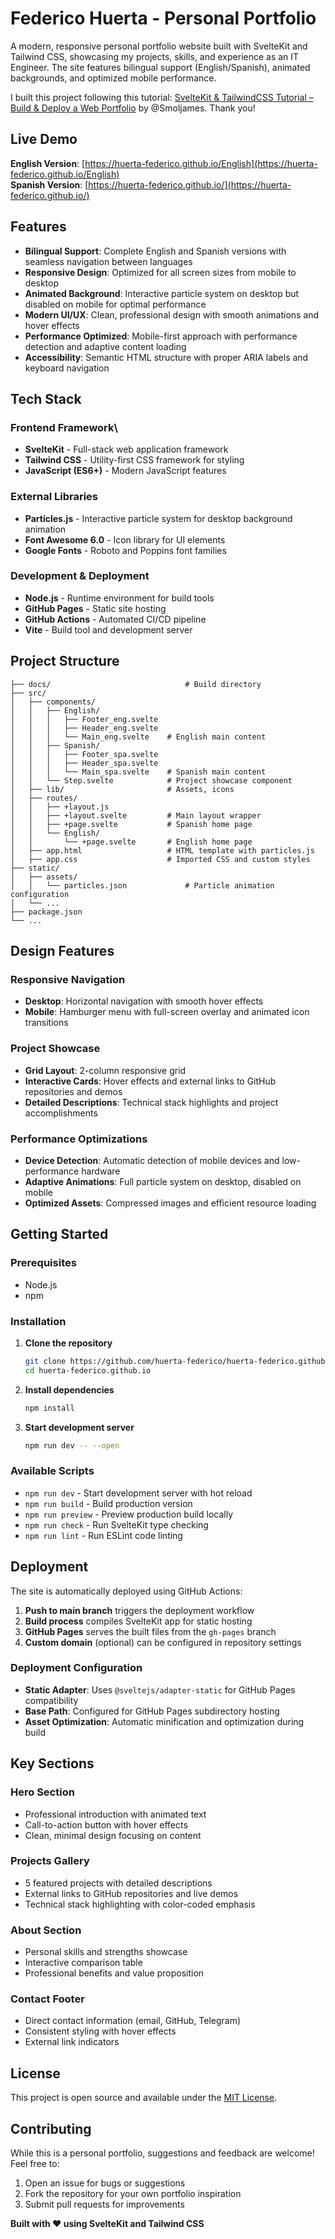 # Federico Huerta - Personal Portfolio

A modern, responsive personal portfolio website built with SvelteKit and Tailwind CSS, showcasing my projects, skills, and experience as an IT Engineer. The site features bilingual support (English/Spanish), animated backgrounds, and optimized mobile performance.

I built this project following this tutorial:
[SvelteKit & TailwindCSS Tutorial – Build & Deploy a Web Portfolio](https://www.youtube.com/watch?v=-2UjwQzxvBQ)
by @Smoljames. Thank you!

## Live Demo

**English Version**: [https://huerta-federico.github.io/English](https://huerta-federico.github.io/English)  
**Spanish Version**: [https://huerta-federico.github.io/](https://huerta-federico.github.io/)

## Features

- **Bilingual Support**: Complete English and Spanish versions with seamless navigation between languages
- **Responsive Design**: Optimized for all screen sizes from mobile to desktop
- **Animated Background**: Interactive particle system on desktop but disabled on mobile for optimal performance
- **Modern UI/UX**: Clean, professional design with smooth animations and hover effects
- **Performance Optimized**: Mobile-first approach with performance detection and adaptive content loading
- **Accessibility**: Semantic HTML structure with proper ARIA labels and keyboard navigation

## Tech Stack

### Frontend Framework\

- **SvelteKit** - Full-stack web application framework
- **Tailwind CSS** - Utility-first CSS framework for styling
- **JavaScript (ES6+)** - Modern JavaScript features

### External Libraries

- **Particles.js** - Interactive particle system for desktop background animation
- **Font Awesome 6.0** - Icon library for UI elements
- **Google Fonts** - Roboto and Poppins font families

### Development & Deployment

- **Node.js** - Runtime environment for build tools
- **GitHub Pages** - Static site hosting
- **GitHub Actions** - Automated CI/CD pipeline
- **Vite** - Build tool and development server

## Project Structure

```text
├── docs/                              # Build directory
├── src/
│   ├── components/
│   │   ├── English/
│   │   │   ├── Footer_eng.svelte
│   │   │   ├── Header_eng.svelte
│   │   │   └── Main_eng.svelte    # English main content
│   │   ├── Spanish/
│   │   │   ├── Footer_spa.svelte
│   │   │   ├── Header_spa.svelte
│   │   │   └── Main_spa.svelte    # Spanish main content
│   │   └── Step.svelte            # Project showcase component
│   ├── lib/                       # Assets, icons
│   ├── routes/
│   │   ├── +layout.js
│   │   ├── +layout.svelte         # Main layout wrapper
│   │   ├── +page.svelte           # Spanish home page
│   │   └── English/
│   │       └── +page.svelte       # English home page
│   ├── app.html                   # HTML template with particles.js
│   ├── app.css                    # Imported CSS and custom styles
├── static/
│   ├── assets/
│   │   └── particles.json             # Particle animation configuration
│   └── ...
├── package.json
└── ...
```

## Design Features

### Responsive Navigation

- **Desktop**: Horizontal navigation with smooth hover effects
- **Mobile**: Hamburger menu with full-screen overlay and animated icon transitions

### Project Showcase

- **Grid Layout**: 2-column responsive grid
- **Interactive Cards**: Hover effects and external links to GitHub repositories and demos
- **Detailed Descriptions**: Technical stack highlights and project accomplishments

### Performance Optimizations

- **Device Detection**: Automatic detection of mobile devices and low-performance hardware
- **Adaptive Animations**: Full particle system on desktop, disabled on mobile
- **Optimized Assets**: Compressed images and efficient resource loading

## Getting Started

### Prerequisites

- Node.js
- npm

### Installation

1. **Clone the repository**

   ```bash
   git clone https://github.com/huerta-federico/huerta-federico.github.io.git
   cd huerta-federico.github.io
   ```

2. **Install dependencies**

   ```bash
   npm install
   ```

3. **Start development server**

   ```bash
   npm run dev -- --open
   ```

### Available Scripts

- `npm run dev` - Start development server with hot reload
- `npm run build` - Build production version
- `npm run preview` - Preview production build locally
- `npm run check` - Run SvelteKit type checking
- `npm run lint` - Run ESLint code linting

## Deployment

The site is automatically deployed using GitHub Actions:

1. **Push to main branch** triggers the deployment workflow
2. **Build process** compiles SvelteKit app for static hosting
3. **GitHub Pages** serves the built files from the `gh-pages` branch
4. **Custom domain** (optional) can be configured in repository settings

### Deployment Configuration

- **Static Adapter**: Uses `@sveltejs/adapter-static` for GitHub Pages compatibility
- **Base Path**: Configured for GitHub Pages subdirectory hosting
- **Asset Optimization**: Automatic minification and optimization during build

## Key Sections

### Hero Section

- Professional introduction with animated text
- Call-to-action button with hover effects
- Clean, minimal design focusing on content

### Projects Gallery

- 5 featured projects with detailed descriptions
- External links to GitHub repositories and live demos
- Technical stack highlighting with color-coded emphasis

### About Section

- Personal skills and strengths showcase
- Interactive comparison table
- Professional benefits and value proposition

### Contact Footer

- Direct contact information (email, GitHub, Telegram)
- Consistent styling with hover effects
- External link indicators

## License

This project is open source and available under the [MIT License](LICENSE).

## Contributing

While this is a personal portfolio, suggestions and feedback are welcome! Feel free to:

1. Open an issue for bugs or suggestions
2. Fork the repository for your own portfolio inspiration
3. Submit pull requests for improvements

**Built with ❤️ using SvelteKit and Tailwind CSS**
